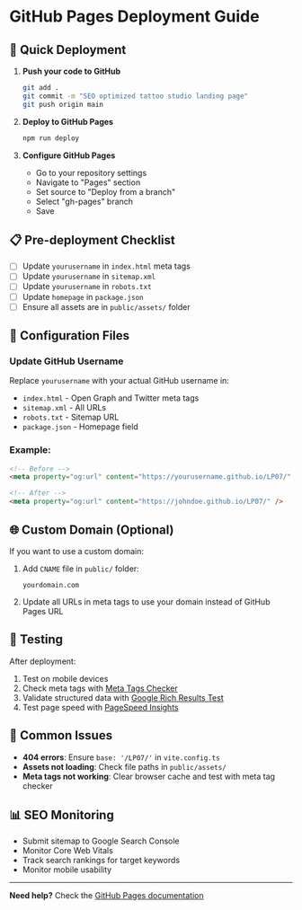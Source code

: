 # GitHub Pages Deployment Guide

## 🚀 Quick Deployment

1. **Push your code to GitHub**
   ```bash
   git add .
   git commit -m "SEO optimized tattoo studio landing page"
   git push origin main
   ```

2. **Deploy to GitHub Pages**
   ```bash
   npm run deploy
   ```

3. **Configure GitHub Pages**
   - Go to your repository settings
   - Navigate to "Pages" section
   - Set source to "Deploy from a branch"
   - Select "gh-pages" branch
   - Save

## 📋 Pre-deployment Checklist

- [ ] Update `yourusername` in `index.html` meta tags
- [ ] Update `yourusername` in `sitemap.xml`
- [ ] Update `yourusername` in `robots.txt`
- [ ] Update `homepage` in `package.json`
- [ ] Ensure all assets are in `public/assets/` folder

## 🔧 Configuration Files

### Update GitHub Username
Replace `yourusername` with your actual GitHub username in:
- `index.html` - Open Graph and Twitter meta tags
- `sitemap.xml` - All URLs
- `robots.txt` - Sitemap URL
- `package.json` - Homepage field

### Example:
```html
<!-- Before -->
<meta property="og:url" content="https://yourusername.github.io/LP07/" />

<!-- After -->
<meta property="og:url" content="https://johndoe.github.io/LP07/" />
```

## 🌐 Custom Domain (Optional)

If you want to use a custom domain:

1. Add `CNAME` file in `public/` folder:
   ```
   yourdomain.com
   ```

2. Update all URLs in meta tags to use your domain instead of GitHub Pages URL

## 📱 Testing

After deployment:
1. Test on mobile devices
2. Check meta tags with [Meta Tags Checker](https://metatags.io/)
3. Validate structured data with [Google Rich Results Test](https://search.google.com/test/rich-results)
4. Test page speed with [PageSpeed Insights](https://pagespeed.web.dev/)

## 🚨 Common Issues

- **404 errors**: Ensure `base: '/LP07/'` in `vite.config.ts`
- **Assets not loading**: Check file paths in `public/assets/`
- **Meta tags not working**: Clear browser cache and test with meta tag checker

## 📊 SEO Monitoring

- Submit sitemap to Google Search Console
- Monitor Core Web Vitals
- Track search rankings for target keywords
- Monitor mobile usability

---

**Need help?** Check the [GitHub Pages documentation](https://docs.github.com/en/pages)
